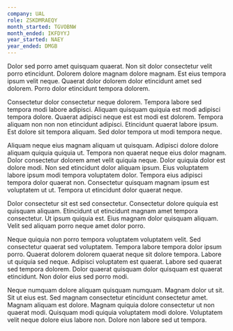 ```yaml
---
company: UAL
role: ZSKDMRAEQY
month_started: TGVOBNW
month_ended: IKFDYYJ
year_started: NAEY
year_ended: DMGB
---
```


Dolor sed porro amet quisquam quaerat. Non sit dolor consectetur velit porro etincidunt. Dolorem dolore magnam dolore magnam. Est eius tempora ipsum velit neque. Quaerat dolor dolorem dolor etincidunt amet sed dolorem. Porro dolor etincidunt tempora dolorem.

Consectetur dolor consectetur neque dolorem. Tempora labore sed tempora modi labore adipisci. Aliquam quisquam quiquia est modi adipisci tempora dolore. Quaerat adipisci neque est est modi est dolorem. Tempora aliquam non non non etincidunt adipisci. Etincidunt quaerat labore ipsum. Est dolore sit tempora aliquam. Sed dolor tempora ut modi tempora neque.

Aliquam neque eius magnam aliquam ut quisquam. Adipisci dolore dolore aliquam quiquia quiquia ut. Tempora non quaerat neque eius dolor magnam. Dolor consectetur dolorem amet velit quiquia neque. Dolor quiquia dolor est dolore modi. Non sed etincidunt dolor aliquam ipsum. Eius voluptatem labore ipsum modi tempora voluptatem dolor. Tempora eius adipisci tempora dolor quaerat non. Consectetur quisquam magnam ipsum est voluptatem ut ut. Tempora ut etincidunt dolor quaerat neque.

Dolor consectetur sit est sed consectetur. Consectetur dolore quiquia est quisquam aliquam. Etincidunt ut etincidunt magnam amet tempora consectetur. Ut ipsum quiquia est. Eius magnam dolor quisquam aliquam. Velit sed aliquam porro neque amet dolor porro.

Neque quiquia non porro tempora voluptatem voluptatem velit. Sed consectetur quaerat sed voluptatem. Tempora labore tempora dolor ipsum porro. Quaerat dolorem dolorem quaerat neque sit dolore tempora. Labore ut quiquia sed neque. Adipisci voluptatem est quaerat. Labore sed quaerat sed tempora dolorem. Dolor quaerat quisquam dolor quisquam est quaerat etincidunt. Non dolor eius sed porro modi.

Neque numquam dolore aliquam quisquam numquam. Magnam dolor ut sit. Sit ut eius est. Sed magnam consectetur etincidunt consectetur amet. Magnam aliquam est dolore. Magnam quiquia dolore consectetur ut non quaerat modi. Quisquam modi quiquia voluptatem modi dolore. Voluptatem velit neque dolore eius labore non. Dolore non labore sed ut tempora.
    